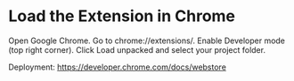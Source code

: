 Load the Extension in Chrome
============================
Open Google Chrome.
Go to chrome://extensions/.
Enable Developer mode (top right corner).
Click Load unpacked and select your project folder.


Deployment:
https://developer.chrome.com/docs/webstore
